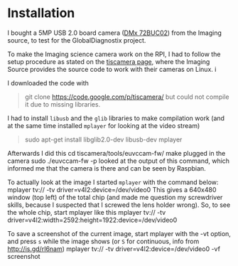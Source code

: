 # Installation

I bought a 5MP USB 2.0 board camera ([DMx 72BUC02](http://www.theimagingsource.com/en_US/products/oem-cameras/usb-cmos-mono/dmm72buc02ml/)) from the Imaging source, to test for the GlobalDiagnostix project.

To make the Imaging science camera work on the RPI, I had to follow the setup procedure as stated on the [tiscamera page](http://code.google.com/p/tiscamera/wiki/GettingStartedCMOSUVC), where the Imaging Source provides the source code to work with their cameras on Linux.
i

I downloaded the code with
> git clone https://code.google.com/p/tiscamera/ 
but could not compile it due to missing libraries.

I had to install `libusb` and the `glib` libraries to make compilation work (and at the same time installed `mplayer` for looking at the video stream)

> sudo apt-get install libglib2.0-dev libusb-dev mplayer

Afterwards I did this
    cd tiscamera/tools/euvccam-fw/
    make
plugged in the camera
    sudo ./euvccam-fw -p
looked at the output of this command, which informed me that the camera is there and can be seen by Raspbian.

To actually look at the image I started `mplayer` with the command below:
    mplayer tv:// -tv driver=v4l2:device=/dev/video0
This gives a 640x480 window (top left) of the total chip (and made me question my screwdriver skills, because I suspected that I screwed the lens holder wrong).
So, to see the whole chip, start mplayer like this
    mplayer tv:// -tv driver=v4l2:width=2592:height=1922:device=/dev/video0 

To save a screenshot of the current image, start mplayer with the -vt option, and press `s` while the image shows (or `S` for continuous, info from  http://is.gd/rI6nam)
    mplayer tv:// -tv driver=v4l2:device=/dev/video0 -vf screenshot
